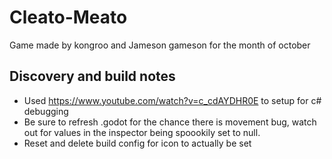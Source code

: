 # Cleato-Meato 
Game made by kongroo and Jameson gameson for the month of october

## Discovery and build notes
- Used https://www.youtube.com/watch?v=c_cdAYDHR0E to setup for c# debugging
- Be sure to refresh .godot for the chance there is movement bug, watch out for values in the inspector being spoookily set to null. 
- Reset and delete build config for icon to actually be set 